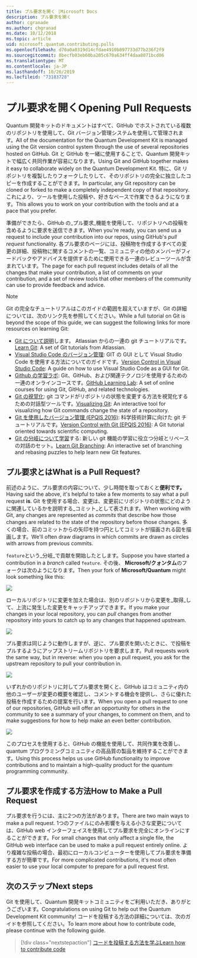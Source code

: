 ```yaml
---
title: プル要求を開く |Microsoft Docs
description: プル要求を開く
author: cgranade
ms.author: chgranad
ms.date: 10/12/2018
ms.topic: article
uid: microsoft.quantum.contributing.pulls
ms.openlocfilehash: d70a0a0319d14cfdae4910b897733d77b236f2f9
ms.sourcegitcommit: 8becfb03eb60ba205c670a634ff4daa8071bcd06
ms.translationtype: MT
ms.contentlocale: ja-JP
ms.lasthandoff: 10/26/2019
ms.locfileid: "73183728"
---
```

# <a name="opening-pull-requests"></a><span data-ttu-id="9d41d-103">プル要求を開く</span><span class="sxs-lookup"><span data-stu-id="9d41d-103">Opening Pull Requests</span></span> #

<span data-ttu-id="9d41d-104">Quantum 開発キットのドキュメントはすべて、GitHub でホストされている複数のリポジトリを使用して、Git バージョン管理システムを使用して管理されます。</span><span class="sxs-lookup"><span data-stu-id="9d41d-104">All of the documentation for the Quantum Development Kit is managed using the Git version control system through the use of several repositories hosted on GitHub.</span></span>
<span data-ttu-id="9d41d-105">Git と GitHub を一緒に使用することで、Quantum 開発キットで幅広く共同作業が容易になります。</span><span class="sxs-lookup"><span data-stu-id="9d41d-105">Using Git and GitHub together makes it easy to collaborate widely on the Quantum Development Kit.</span></span>
<span data-ttu-id="9d41d-106">特に、Git リポジトリを複製したりフォークしたりして、そのリポジトリの完全に独立したコピーを作成することができます。</span><span class="sxs-lookup"><span data-stu-id="9d41d-106">In particular, any Git repository can be cloned or forked to make a completely independent copy of that repository.</span></span>
<span data-ttu-id="9d41d-107">これにより、ツールを使用した投稿や、好きなペースで作業できるようになります。</span><span class="sxs-lookup"><span data-stu-id="9d41d-107">This allows you to work on your contribution with the tools and at a pace that you prefer.</span></span>

<span data-ttu-id="9d41d-108">準備ができたら、GitHub の_プル要求_機能を使用して、リポジトリへの投稿を含めるように要求を送信できます。</span><span class="sxs-lookup"><span data-stu-id="9d41d-108">When you're ready, you can send us a request to include your contribution into our repos, using GitHub's _pull request_ functionality.</span></span>
<span data-ttu-id="9d41d-109">各プル要求のページには、投稿物を作成するすべての変更の詳細、投稿物に関するコメントの一覧、コミュニティの他のメンバーがフィードバックやアドバイスを提供するために使用できる一連のレビューツールが含まれています。</span><span class="sxs-lookup"><span data-stu-id="9d41d-109">The page for each pull request includes details of all the changes that make your contribution, a list of comments on your contribution, and a set of review tools that other members of the community can use to provide feedback and advice.</span></span>

> [!NOTE]
> <span data-ttu-id="9d41d-110">Git の完全なチュートリアルはこのガイドの範囲を超えていますが、Git の詳細については、次のリンク先を参照してください。</span><span class="sxs-lookup"><span data-stu-id="9d41d-110">While a full tutorial on Git is beyond the scope of this guide, we can suggest the following links for more resources on learning Git:</span></span>
>
> - <span data-ttu-id="9d41d-111">[Git について説明](https://www.atlassian.com/git)します。 Atlassian からの一連の git チュートリアルです。</span><span class="sxs-lookup"><span data-stu-id="9d41d-111">[Learn Git](https://www.atlassian.com/git): A set of Git tutorials from Atlassian.</span></span>
> - <span data-ttu-id="9d41d-112">[Visual Studio Code のバージョン管理](https://code.visualstudio.com/docs/editor/versioncontrol): GIT の GUI として Visual Studio Code を使用する方法についてのガイドです。</span><span class="sxs-lookup"><span data-stu-id="9d41d-112">[Version Control in Visual Studio Code](https://code.visualstudio.com/docs/editor/versioncontrol): A guide on how to use Visual Studio Code as a GUI for Git.</span></span>
> - <span data-ttu-id="9d41d-113">[Github の学習ラボ](https://lab.github.com/): Git、GitHub、および関連テクノロジを使用するための一連のオンラインコースです。</span><span class="sxs-lookup"><span data-stu-id="9d41d-113">[GitHub Learning Lab](https://lab.github.com/): A set of online courses for using Git, GitHub, and related technologies.</span></span>
> - <span data-ttu-id="9d41d-114">[Git の視覚化](https://git-school.github.io/visualizing-git/): git コマンドがリポジトリの状態を変更する方法を視覚化するための対話型ツールです。</span><span class="sxs-lookup"><span data-stu-id="9d41d-114">[Visualizing Git](https://git-school.github.io/visualizing-git/): An interactive tool for visualizing how Git commands change the state of a repository.</span></span>
> - <span data-ttu-id="9d41d-115">[Git を使用したバージョン管理 (EPQIS 2016)](https://nbviewer.jupyter.org/github/QuinnPhys/PythonWorkshop-science/blob/master/lecture-1-scicomp-tools-part1.ipynb#Version-Control-with-Git-(50-Minutes)): 科学技術計算に向けた git チュートリアルです。</span><span class="sxs-lookup"><span data-stu-id="9d41d-115">[Version Control with Git (EPQIS 2016)](https://nbviewer.jupyter.org/github/QuinnPhys/PythonWorkshop-science/blob/master/lecture-1-scicomp-tools-part1.ipynb#Version-Control-with-Git-(50-Minutes)): A Git tutorial oriented towards scientific computing.</span></span>
> - <span data-ttu-id="9d41d-116">[Git の分岐について学習](https://learngitbranching.js.org/)する: 新しい git 機能の学習に役立つ分岐とリベースの対話のセット。</span><span class="sxs-lookup"><span data-stu-id="9d41d-116">[Learn Git Branching](https://learngitbranching.js.org/): An interactive set of branching and rebasing puzzles to help learn new Git features.</span></span>

## <a name="what-is-a-pull-request"></a><span data-ttu-id="9d41d-117">プル要求とは</span><span class="sxs-lookup"><span data-stu-id="9d41d-117">What is a Pull Request?</span></span> ##

<span data-ttu-id="9d41d-118">前述のように、プル要求の内容について、少し時間を取っておくと**便利です。**</span><span class="sxs-lookup"><span data-stu-id="9d41d-118">Having said the above, it's helpful to take a few moments to say what a pull request **is**.</span></span>
<span data-ttu-id="9d41d-119">Git を使用する場合、変更は、変更前にリポジトリの状態にどのように関連しているかを説明する_コミット_として表されます。</span><span class="sxs-lookup"><span data-stu-id="9d41d-119">When working with Git, any changes are represented as _commits_ that describe how those changes are related to the state of the repository before those changes.</span></span>
<span data-ttu-id="9d41d-120">多くの場合、前のコミットからの矢印を持つ円としてコミットが描画される図を描画します。</span><span class="sxs-lookup"><span data-stu-id="9d41d-120">We'll often draw diagrams in which commits are drawn as circles with arrows from previous commits.</span></span>

<span data-ttu-id="9d41d-121">`feature`という_分岐_で貢献を開始したとします。</span><span class="sxs-lookup"><span data-stu-id="9d41d-121">Suppose you have started a contribution in a _branch_ called `feature`.</span></span>
<span data-ttu-id="9d41d-122">その後、 **Microsoft/クォンタム**のフォークは次のようになります。</span><span class="sxs-lookup"><span data-stu-id="9d41d-122">Then your fork of **Microsoft/Quantum** might look something like this:</span></span>

![](~/media/git-workflow-step0.png)

<span data-ttu-id="9d41d-123">ローカルリポジトリに変更を加えた場合は、別のリポジトリから変更を_取得_して、上流に発生した変更をキャッチアップできます。</span><span class="sxs-lookup"><span data-stu-id="9d41d-123">If you make your changes in your local repository, you can _pull_ changes from another repository into yours to catch up to any changes that happened upstream.</span></span>

![](~/media/git-workflow-step1.png)

<span data-ttu-id="9d41d-124">プル要求は同じように動作しますが、逆に、プル要求を開いたときに、で投稿をプルするようにアップストリームリポジトリを要求します。</span><span class="sxs-lookup"><span data-stu-id="9d41d-124">Pull requests work the same way, but in reverse: when you open a pull request, you ask for the upstream repository to pull your contribution in.</span></span>

![](~/media/git-workflow-step2.png)

<span data-ttu-id="9d41d-125">いずれかのリポジトリに対してプル要求を開くと、GitHub はコミュニティ内の他のユーザーが変更の概要を確認し、コメントする機会を提供し、さらに優れた投稿を作成するための提案を行います。</span><span class="sxs-lookup"><span data-stu-id="9d41d-125">When you open a pull request to one of our repositories, GitHub will offer an opportunity for others in the community to see a summary of your changes, to comment on them, and to make suggestions for how to help make an even better contribution.</span></span>

![](~/media/pull-request-header.png)

<span data-ttu-id="9d41d-126">このプロセスを使用すると、GitHub の機能を使用して、共同作業を改善し、quantum プログラミングコミュニティの高品質の製品を維持することができます。</span><span class="sxs-lookup"><span data-stu-id="9d41d-126">Using this process helps us use GitHub functionality to improve contributions and to maintain a high-quality product for the quantum programming community.</span></span>

## <a name="how-to-make-a-pull-request"></a><span data-ttu-id="9d41d-127">プル要求を作成する方法</span><span class="sxs-lookup"><span data-stu-id="9d41d-127">How to Make a Pull Request</span></span> ##

<span data-ttu-id="9d41d-128">プル要求を行うには、主に2つの方法があります。</span><span class="sxs-lookup"><span data-stu-id="9d41d-128">There are two main ways to make a pull request.</span></span>
<span data-ttu-id="9d41d-129">1つのファイルにのみ影響を与える小さな変更については、GitHub web インターフェイスを使用してプル要求を完全にオンラインにすることができます。</span><span class="sxs-lookup"><span data-stu-id="9d41d-129">For small changes that only affect a single file, the GitHub web interface can be used to make a pull request entirely online.</span></span>
<span data-ttu-id="9d41d-130">より複雑な投稿の場合、最初にローカルコンピューターを使用してプル要求を準備する方が簡単です。</span><span class="sxs-lookup"><span data-stu-id="9d41d-130">For more complicated contributions, it's most often easier to use your local computer to prepare for a pull request first.</span></span>

<!--
### Using the Web Interface ###

**TODO**

### Command-Line and GitHub Flow ###

Most of the time, it's easier to prepare a pull request on your own computer; that makes it easier to work incrementally, and to test your changes.
If you haven't already done so, the first step is to _fork_ the repository that you'd like to contribute to.
Forking makes a complete clone of the original repository, but under your GitHub account instead of under [Microsoft](http://github.com/Microsoft/) or [MicrosoftDocs](http://github.com/MicrosoftDocs/).
This way, you can edit your personal fork to your heart's content before making a pull request for your work.

**TODO: pick up here**

## Code Review and Etiquette ##

**TODO: PR ettiquette, reviews, etc.**

-->

## <a name="next-steps"></a><span data-ttu-id="9d41d-131">次のステップ</span><span class="sxs-lookup"><span data-stu-id="9d41d-131">Next steps</span></span> ##

<span data-ttu-id="9d41d-132">Git を使用して、Quantum 開発キットコミュニティをご利用いただき、ありがとうございます。</span><span class="sxs-lookup"><span data-stu-id="9d41d-132">Congratulations on using Git to help out the Quantum Development Kit community!</span></span>
<span data-ttu-id="9d41d-133">コードを投稿する方法の詳細については、次のガイドを参照してください。</span><span class="sxs-lookup"><span data-stu-id="9d41d-133">To learn more about how to contribute code, please continue with the following guide.</span></span>

> [!div class="nextstepaction"]
> [<span data-ttu-id="9d41d-134">コードを投稿する方法を学ぶ</span><span class="sxs-lookup"><span data-stu-id="9d41d-134">Learn how to contribute code</span></span>](xref:microsoft.quantum.contributing.code)
